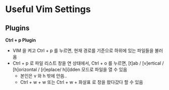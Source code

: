 # Useful Vim Settings
## Plugins
__Ctrl + p Plugin__
- VIM 을 켜고 Ctrl + p 를 누르면, 현재 경로를 기준으로 하위에 있는 파일들을 불러옴
- Ctrl + p 로 파일 리스트 창을 연 상태에서, Ctrl + o 를 누르면, [t]ab / [v]ertical / [h]orizontal / [r]eplace/ h[i]dden 모드로 파일을 열 수 있음
  - 본인은 v 와 h 밖에 안씀..
  - Ctrl + w + w 또는 Ctrl + w + 화살표 로 창을 왔다갔다 할 수 있음

